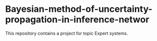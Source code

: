 # Bayesian-method-of-uncertainty-propagation-in-inference-networ
This repository contains a project for topic Expert systems.

